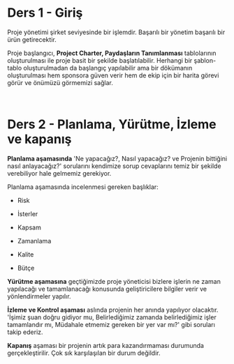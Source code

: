 # Ders 1 - Giriş

Proje yönetimi şirket seviyesinde bir işlemdir. Başarılı bir yönetim başarılı bir ürün getirecektir.

Proje başlangıcı, **Project Charter, Paydaşların Tanımlanması** tablolarının oluşturulması ile proje basit bir şekilde başlatılabilir. Herhangi bir şablon-tablo oluşturulmadan da başlangıç yapılabilir ama bir dökümanın oluşturulması hem sponsora güven verir hem de ekip için bir harita görevi görür ve önümüzü görmemizi sağlar.

<br>

# Ders 2 - Planlama, Yürütme, İzleme ve kapanış

**Planlama aşamasında** 'Ne yapacağız?, Nasıl yapacağız? ve Projenin bittiğini nasıl anlayacağız?' sorularını kendimize sorup cevaplarını temiz bir şekilde verebiliyor hale gelmemiz gerekiyor.

Planlama aşamasında incelenmesi gereken başlıklar:

- Risk

- İsterler

- Kapsam

- Zamanlama

- Kalite

- Bütçe

**Yürütme aşamasına** geçtiğimizde proje yöneticisi bizlere işlerin ne zaman yapılacağı ve tamamlanacağı konusunda geliştiricilere bilgiler verir ve yönlendirmeler yapılır.

**İzleme ve Kontrol aşaması** aslında projenin her anında yapılıyor olacaktır. 'İşimiz şuan doğru gidiyor mu, Belirlediğimiz zamanda belirlediğimiz işler tamamlandır mı, Müdahale etmemiz gereken bir yer var mı?' gibi soruları takip ederiz. 

**Kapanış** aşaması bir projenin artık para kazandırmaması durumunda gerçekleştirilir. Çok sık karşılaşılan bir durum değildir.